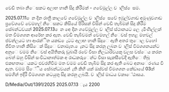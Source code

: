 වෙඩි තබා නිෙසකට අලාභ හානි සිදු කිරීමක් - ගවේමුල්ල ව ාලිස් ෙසම.

2025.07.11 ෙන දින රාත්‍රී කාලවේ ගවේමුල්ල ව ාලිස් ෙසවේ ඉඹුල්වගාඩ අමුණුවගාඩ ප්‍රවේශවේ වෙමහල් නිෙසකට කිසියේ පිරිසක් විසින් වෙඩි තැබීමක් සිදු කිරීම සේබන්ධවයන් 2025.07.13 ෙන අෙ දින ගවේමුල්ල ව ාලිස් ස්ථානයට ලෙ ැමිණිල්ලක් මත විමශශන ආරේභ කර ඇත. වෙඩි තැබීවමන් වෙමහල් නිෙවස් ඉහළ මහවල් ජවන්ලයට හා ආරක්ිත යකඩ ෙැටට අලාභ හානි සිදුෙ ඇති අතර තුොල වහෝ ජීවිත හානි කිසිෙක් සිදුෙ වනාමැත. ෙැනට සිදු කරනු ලබන ව ාලිස් විමශශනයන්ට අනුෙ වමම නිෙවස් අයිතිකරු ඩුබායි රවේ වීසා නිලධාරිවයකු වලස වස්ෙය කරන බෙත් ඔහු විසින් සංවිධානාත්මක අ රාධකරුෙන්ට වීසා සැකසීවේදී ඇතිෙ තිබූ එකඟතාෙයකට එවරහිවීම මත වමම වෙඩි තැබීම සිදු කර ඇති බෙට අනාෙරණය වී ඇත. වමම සිේිය සේබන්ධවයන් ැති කිහි යක් ඔස්වස් විමශශන කේඩායේ 03ක් සමගින් ඉදිරි විමශශන කටයුතු සිදු කරනු ලබයි. ව ාලිස් මාධය වකාේඨාසය.

D/Media/Out/1391/2025 2025.07.13 ැය 2200